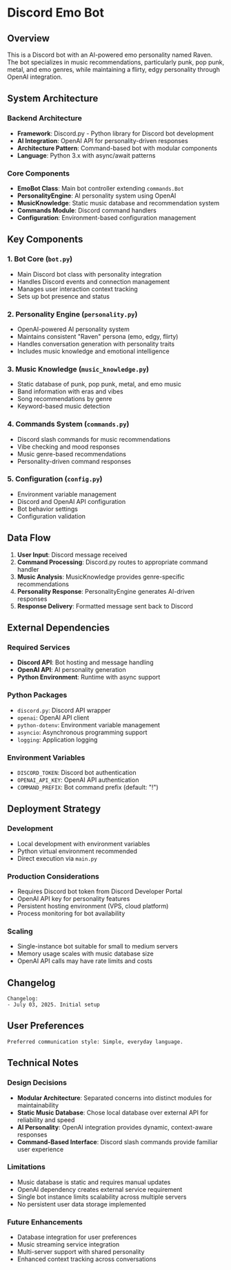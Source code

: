 # Discord Emo Bot

## Overview

This is a Discord bot with an AI-powered emo personality named Raven. The bot specializes in music recommendations, particularly punk, pop punk, metal, and emo genres, while maintaining a flirty, edgy personality through OpenAI integration.

## System Architecture

### Backend Architecture
- **Framework**: Discord.py - Python library for Discord bot development
- **AI Integration**: OpenAI API for personality-driven responses
- **Architecture Pattern**: Command-based bot with modular components
- **Language**: Python 3.x with async/await patterns

### Core Components
- **EmoBot Class**: Main bot controller extending `commands.Bot`
- **PersonalityEngine**: AI personality system using OpenAI
- **MusicKnowledge**: Static music database and recommendation system
- **Commands Module**: Discord command handlers
- **Configuration**: Environment-based configuration management

## Key Components

### 1. Bot Core (`bot.py`)
- Main Discord bot class with personality integration
- Handles Discord events and connection management
- Manages user interaction context tracking
- Sets up bot presence and status

### 2. Personality Engine (`personality.py`)
- OpenAI-powered AI personality system
- Maintains consistent "Raven" persona (emo, edgy, flirty)
- Handles conversation generation with personality traits
- Includes music knowledge and emotional intelligence

### 3. Music Knowledge (`music_knowledge.py`)
- Static database of punk, pop punk, metal, and emo music
- Band information with eras and vibes
- Song recommendations by genre
- Keyword-based music detection

### 4. Commands System (`commands.py`)
- Discord slash commands for music recommendations
- Vibe checking and mood responses
- Music genre-based recommendations
- Personality-driven command responses

### 5. Configuration (`config.py`)
- Environment variable management
- Discord and OpenAI API configuration
- Bot behavior settings
- Configuration validation

## Data Flow

1. **User Input**: Discord message received
2. **Command Processing**: Discord.py routes to appropriate command handler
3. **Music Analysis**: MusicKnowledge provides genre-specific recommendations
4. **Personality Response**: PersonalityEngine generates AI-driven responses
5. **Response Delivery**: Formatted message sent back to Discord

## External Dependencies

### Required Services
- **Discord API**: Bot hosting and message handling
- **OpenAI API**: AI personality generation
- **Python Environment**: Runtime with async support

### Python Packages
- `discord.py`: Discord API wrapper
- `openai`: OpenAI API client
- `python-dotenv`: Environment variable management
- `asyncio`: Asynchronous programming support
- `logging`: Application logging

### Environment Variables
- `DISCORD_TOKEN`: Discord bot authentication
- `OPENAI_API_KEY`: OpenAI API authentication
- `COMMAND_PREFIX`: Bot command prefix (default: "!")

## Deployment Strategy

### Development
- Local development with environment variables
- Python virtual environment recommended
- Direct execution via `main.py`

### Production Considerations
- Requires Discord bot token from Discord Developer Portal
- OpenAI API key for personality features
- Persistent hosting environment (VPS, cloud platform)
- Process monitoring for bot availability

### Scaling
- Single-instance bot suitable for small to medium servers
- Memory usage scales with music database size
- OpenAI API calls may have rate limits and costs

## Changelog

```
Changelog:
- July 03, 2025. Initial setup
```

## User Preferences

```
Preferred communication style: Simple, everyday language.
```

## Technical Notes

### Design Decisions
- **Modular Architecture**: Separated concerns into distinct modules for maintainability
- **Static Music Database**: Chose local database over external API for reliability and speed
- **AI Personality**: OpenAI integration provides dynamic, context-aware responses
- **Command-Based Interface**: Discord slash commands provide familiar user experience

### Limitations
- Music database is static and requires manual updates
- OpenAI dependency creates external service requirement
- Single bot instance limits scalability across multiple servers
- No persistent user data storage implemented

### Future Enhancements
- Database integration for user preferences
- Music streaming service integration
- Multi-server support with shared personality
- Enhanced context tracking across conversations